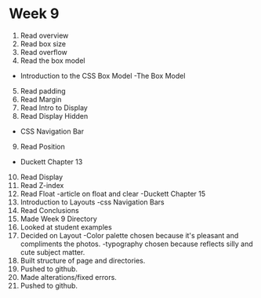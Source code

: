 # Week 9

1. Read overview
2. Read box size
3. Read overflow
4. Read the box model
- Introduction to the CSS Box Model
-The Box Model
5. Read padding
6. Read Margin
7. Read Intro to Display
8. Read Display Hidden
- CSS Navigation Bar
9. Read Position
- Duckett Chapter 13
10. Read Display
11. Read Z-index
12. Read Float
-article on float and clear
-Duckett Chapter 15
13. Introduction to Layouts
-css Navigation Bars
14. Read Conclusions
15. Made Week 9 Directory
16. Looked at student examples
17. Decided on Layout
-Color palette chosen because it's pleasant and compliments the photos.
-typography chosen because reflects silly and cute subject matter.
18. Built structure of page and directories.
19. Pushed to github.
20. Made alterations/fixed errors.
21. Pushed to github.
